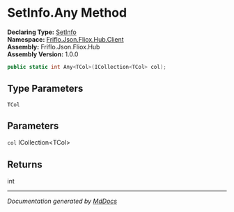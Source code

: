 ﻿<!--  
  <auto-generated>   
    The contents of this file were generated by a tool.  
    Changes to this file may be list if the file is regenerated  
  </auto-generated>   
-->

# SetInfo.Any Method

**Declaring Type:** [SetInfo](../index.md)  
**Namespace:** [Friflo.Json.Fliox.Hub.Client](../../index.md)  
**Assembly:** Friflo.Json.Fliox.Hub  
**Assembly Version:** 1.0.0

```csharp
public static int Any<TCol>(ICollection<TCol> col);
```

## Type Parameters

`TCol`

## Parameters

`col`  ICollection\<TCol\>

## Returns

int

___

*Documentation generated by [MdDocs](https://github.com/ap0llo/mddocs)*
